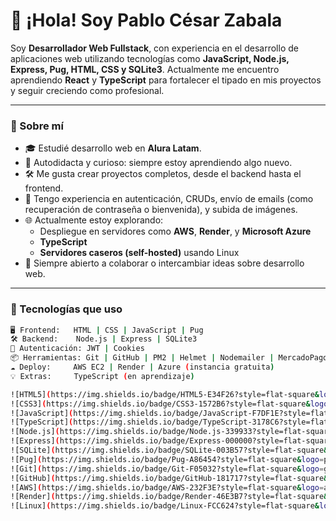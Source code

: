 # 👋 ¡Hola! Soy Pablo César Zabala

Soy **Desarrollador Web Fullstack**, con experiencia en el desarrollo de aplicaciones web utilizando tecnologías como **JavaScript, Node.js, Express, Pug, HTML, CSS y SQLite3**. Actualmente me encuentro aprendiendo **React** y **TypeScript** para fortalecer el tipado en mis proyectos y seguir creciendo como profesional.

---

### 🚀 Sobre mí

- 🎓 Estudié desarrollo web en **Alura Latam**.
- 🧠 Autodidacta y curioso: siempre estoy aprendiendo algo nuevo.
- 🛠️ Me gusta crear proyectos completos, desde el backend hasta el frontend.
- 🧪 Tengo experiencia en autenticación, CRUDs, envío de emails (como recuperación de contraseña o bienvenida), y subida de imágenes.
- 🌐 Actualmente estoy explorando:
  - Despliegue en servidores como **AWS**, **Render**, y **Microsoft Azure**
  - **TypeScript**
  - **Servidores caseros (self-hosted)** usando Linux
- 💬 Siempre abierto a colaborar o intercambiar ideas sobre desarrollo web.

---

### 🧰 Tecnologías que uso

```bash
🖥️ Frontend:   HTML | CSS | JavaScript | Pug
🛠️ Backend:    Node.js | Express | SQLite3
🔐 Autenticación: JWT | Cookies
📦 Herramientas: Git | GitHub | PM2 | Helmet | Nodemailer | MercadoPago API
☁️ Deploy:     AWS EC2 | Render | Azure (instancia gratuita)
💡 Extras:     TypeScript (en aprendizaje)

![HTML5](https://img.shields.io/badge/HTML5-E34F26?style=flat-square&logo=html5&logoColor=white)
![CSS3](https://img.shields.io/badge/CSS3-1572B6?style=flat-square&logo=css3&logoColor=white)
![JavaScript](https://img.shields.io/badge/JavaScript-F7DF1E?style=flat-square&logo=javascript&logoColor=black)
![TypeScript](https://img.shields.io/badge/TypeScript-3178C6?style=flat-square&logo=typescript&logoColor=white)
![Node.js](https://img.shields.io/badge/Node.js-339933?style=flat-square&logo=node.js&logoColor=white)
![Express](https://img.shields.io/badge/Express-000000?style=flat-square&logo=express&logoColor=white)
![SQLite](https://img.shields.io/badge/SQLite-003B57?style=flat-square&logo=sqlite&logoColor=white)
![Pug](https://img.shields.io/badge/Pug-A86454?style=flat-square&logo=pug&logoColor=white)
![Git](https://img.shields.io/badge/Git-F05032?style=flat-square&logo=git&logoColor=white)
![GitHub](https://img.shields.io/badge/GitHub-181717?style=flat-square&logo=github&logoColor=white)
![AWS](https://img.shields.io/badge/AWS-232F3E?style=flat-square&logo=amazon-aws&logoColor=white)
![Render](https://img.shields.io/badge/Render-46E3B7?style=flat-square&logo=render&logoColor=white)
![Linux](https://img.shields.io/badge/Linux-FCC624?style=flat-square&logo=linux&logoColor=black)
